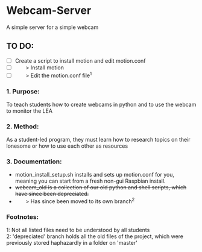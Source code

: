 # Webcam-Server
A simple server for a simple webcam

## TO DO:
<!-- Old To-Do List:
- [ ] Find a method to mount a Pi
- [ ] Power the Pi with a battery
- [ ] Look through, fix, and understand:<sup>1</sup>
  1. webcam.py
   2. transfer.py
    3. transferToday.py
- [ ] Mount the webcam
-->

- [ ] Create a script to install motion and edit motion.conf
- [ ] &nbsp;&nbsp;&nbsp;&nbsp;&nbsp;&nbsp; > Install motion
- [ ] &nbsp;&nbsp;&nbsp;&nbsp;&nbsp;&nbsp; > Edit the motion.conf file<sup>1</sup>

### 1. Purpose:
To teach students how to create webcams in python and to use the webcam to monitor the LEA

### 2. Method:
As a student-led program, they must learn how to research topics on their lonesome or how to use each other as resources

### 3. Documentation:
- motion_install_setup.sh installs and sets up motion.conf for you, meaning you can start from a fresh non-gui Raspbian install.
- <s>webcam_old is a collection of our old python and shell scripts, which have since been depreciated. </s>
- &nbsp;&nbsp;&nbsp;&nbsp;&nbsp;&nbsp; > Has since been moved to its own branch<sup>2</sup>

### Footnotes:
1: Not all listed files need to be understood by all students  
2: 'depreciated' branch holds all the old files of the project, which were previously stored haphazardly in a folder on 'master'